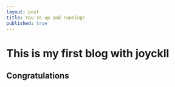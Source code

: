 ```yaml
---
layout: post
title: You're up and running!
published: true
---
```


# This is my first blog with joyckll
## Congratulations


